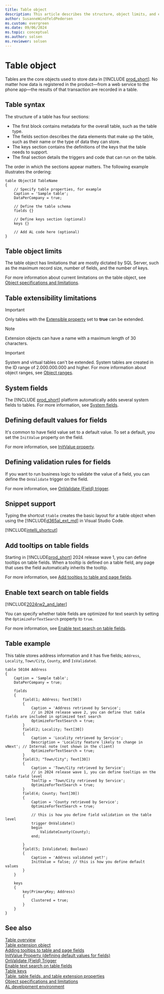 ```yaml
---
title: Table object
description: This article describes the structure, object limits, and extensibility of the table object in AL for Business Central.
author: SusanneWindfeldPedersen
ms.custom: evergreen
ms.date: 09/06/2024
ms.topic: conceptual
ms.author: solsen
ms.reviewer: solsen
--- 
```


# Table object

Tables are the core objects used to store data in [!INCLUDE [prod_short](includes/prod_short.md)]. No matter how data is registered in the product&mdash;from a web service to the phone app&mdash;the results of that transaction are recorded in a table.

## Table syntax

The structure of a table has four sections:

- The first block contains metadata for the overall table, such as the table type.
- The fields section describes the data elements that make up the table, such as their name or the type of data they can store.
- The keys section contains the definitions of the keys that the table needs to support.
- The final section details the triggers and code that can run on the table.

The order in which the sections appear matters. The following example illustrates the ordering:

```AL
table ObjectId TableName
{
    // Specify table properties, for example 
    Caption = 'Sample table';
    DataPerCompany = true;

    // Define the table schema
    fields {}
   
    // Define keys section (optional)
    keys {} 
    
    // Add AL code here (optional)
}
```

## Table object limits

The table object has limitations that are mostly dictated by SQL Server, such as the maximum record size, number of fields, and the number of keys.

For more information about current limitations on the table object, see [Object specifications and limitations](devenv-object-specifications-limitations.md).

## Table extensibility limitations

> [!IMPORTANT]  
> Only tables with the [Extensible property](properties/devenv-extensible-property.md) set to **true** can be extended.

> [!NOTE]  
> Extension objects can have a name with a maximum length of 30 characters.

> [!IMPORTANT]  
> System and virtual tables can't be extended. System tables are created in the ID range of 2.000.000.000 and higher. For more information about object ranges, see [Object ranges](devenv-object-ranges.md).

## System fields

The [!INCLUDE [prod_short](includes/prod_short.md)] platform automatically adds several system fields to tables. For more information, see [System fields](devenv-table-system-fields.md).

## Defining default values for fields

It's common to have field value set to a default value. To set a default, you set the `InitValue` property on the field.

For more information, see [InitValue property](properties/devenv-initvalue-property.md).

## Defining validation rules for fields

If you want to run business logic to validate the value of a field, you can define the `OnValidate` trigger on the field. 

For more information, see [OnValidate (Field) trigger](triggers-auto/field/devenv-onvalidate-field-trigger.md).

## Snippet support

Typing the shortcut `ttable` creates the basic layout for a table object when using the [!INCLUDE[d365al_ext_md](../includes/d365al_ext_md.md)] in Visual Studio Code.

[!INCLUDE[intelli_shortcut](includes/intelli_shortcut.md)]

## Add tooltips on table fields

Starting in [!INCLUDE[prod_short](includes/prod_short.md)] 2024 release wave 1, you can define tooltips on table fields. When a tooltip is defined on a table field, any page that uses the field automatically inherits the tooltip. 

For more information, see [Add tooltips to table and page fields](devenv-adding-tooltips.md).

## Enable text search on table fields

[!INCLUDE[2024rw2_and_later](includes/2024rw2_and_later.md)]

You can specify whether table fields are optimized for text search by setting the `OptimizeForTextSearch` property to `true`.

For more information, see [Enable text search on table fields](devenv-table-field-text-search.md).

## Table example

This table stores address information and it has five fields; `Address`, `Locality`, `Town/City`, `County`, and `IsValidated`.

```AL
table 50104 Address
{
    Caption = 'Sample table';
    DataPerCompany = true;

    fields
    {
        field(1; Address; Text[50])
        {
            Caption = 'Address retrieved by Service';
            // in 2024 release wave 2, you can define that table fields are included in optimized text search
            OptimizeForTextSearch = true;
        }
        field(2; Locality; Text[30])
        {
            Caption = 'Locality retrieved by Service';
            Description = 'Locality feature likely to change in vNext'; // Internal note (not shown in the client)
            OptimizeForTextSearch = true;
        }
        field(3; "Town/City"; Text[30])
        {
            Caption = 'Town/City retrieved by Service';
            // in 2024 release wave 1, you can define tooltips on the table field level            
            ToolTip = 'Town/City retrieved by Service';
            OptimizeForTextSearch = true;            
        }
        field(4; County; Text[30])
        {
            Caption = 'County retrieved by Service';
            OptimizeForTextSearch = true;

            // this is how you define field validation on the table level
            trigger OnValidate()
            begin
                ValidateCounty(County);
            end;

        }
        field(5; IsValidated; Boolean)
        {
            Caption = 'Address validated yet?';
            InitValue = false; // this is how you define default values 
        }        
    }

    keys
    {
        key(PrimaryKey; Address)
        {
            Clustered = true;
        }
    }
}
```

## See also

[Table overview](devenv-tables-overview.md)  
[Table extension object](devenv-table-ext-object.md)  
[Adding tooltips to table and page fields](devenv-adding-tooltips.md)  
[InitValue Property (defining default values for fields)](properties/devenv-initvalue-property.md)  
[OnValidate (Field) Trigger](triggers-auto/field/devenv-onvalidate-field-trigger.md)  
[Enable text search on table fields](devenv-table-field-text-search.md)  
[Table keys](devenv-table-keys.md)  
[Table, table fields, and table extension properties](properties/devenv-table-properties.md)  
[Object specifications and limitations](devenv-object-specifications-limitations.md)  
[AL development environment](devenv-reference-overview.md)  
